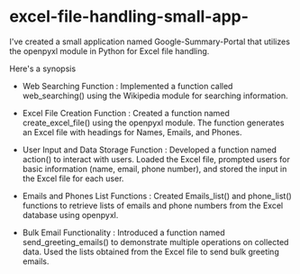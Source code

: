 # excel-file-handling-small-app-
I've created a small application named Google-Summary-Portal that utilizes the openpyxl module in Python for Excel file handling. 

Here's a synopsis 

- Web Searching Function :
  Implemented a function called web_searching() using the Wikipedia module for searching information.

- Excel File Creation Function :
  Created a function named create_excel_file() using the openpyxl module.
  The function generates an Excel file with headings for Names, Emails, and Phones.

- User Input and Data Storage Function :
  Developed a function named action() to interact with users.
  Loaded the Excel file, prompted users for basic information (name, email, phone number), and stored the input in the Excel file for each user.

- Emails and Phones List Functions :
  Created Emails_list() and phone_list() functions to retrieve lists of emails and phone numbers from the Excel database using openpyxl.

- Bulk Email Functionality :
  Introduced a function named send_greeting_emails() to demonstrate multiple operations on collected data.
  Used the lists obtained from the Excel file to send bulk greeting emails.
